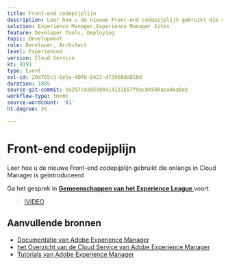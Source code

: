 ```yaml
---
title: Front-end codepijplijn
description: Leer hoe u de nieuwe Front-end codepijplijn gebruikt die onlangs in Cloud Manager is geïntroduceerd
solution: Experience Manager,Experience Manager Sites
feature: Developer Tools, Deploying
topic: Development
role: Developer, Architect
level: Experienced
version: Cloud Service
kt: 9191
type: Event
exl-id: 20d765c3-6e5a-40f8-8422-d73900da858d
duration: 1805
source-git-commit: 9a297cda953d4414131657f9ac84580aea0eabeb
workflow-type: tm+mt
source-wordcount: '61'
ht-degree: 3%

---
```


# Front-end codepijplijn

Leer hoe u de nieuwe Front-end codepijplijn gebruikt die onlangs in Cloud Manager is geïntroduceerd

Ga het gesprek in **[Gemeenschappen van het Experience League ](https://adobe.ly/2XVcBg8)** voort.

>[!VIDEO](https://video.tv.adobe.com/v/337886/?quality=12&learn=on&hidetitle=true)

## Aanvullende bronnen

- [ Documentatie van Adobe Experience Manager ](https://experienceleague.adobe.com/docs/experience-manager-cloud-service.html)
- [ het Overzicht van de Cloud Service van Adobe Experience Manager ](https://experienceleague.adobe.com/docs/experience-manager-cloud-service/overview/home.html)
- [ Tutorials van Adobe Experience Manager ](https://experienceleague.adobe.com/docs/experience-manager-tutorials.html)
